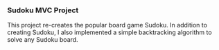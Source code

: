 ### Sudoku MVC Project
This project re-creates the popular board game Sudoku. In addition to creating Sudoku, I also implemented a simple backtracking algorithm to solve any Sudoku board. 